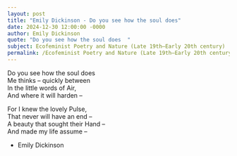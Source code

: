 ```yaml
---
layout: post
title: "Emily Dickinson - Do you see how the soul does"
date: 2024-12-30 12:00:00 -0000
author: Emily Dickinson
quote: "Do you see how the soul does  "
subject: Ecofeminist Poetry and Nature (Late 19th–Early 20th century)
permalink: /Ecofeminist Poetry and Nature (Late 19th–Early 20th century)/Emily Dickinson/Emily Dickinson - Do you see how the soul does
---
```


Do you see how the soul does  
Me thinks – quickly between  
In the little words of Air,  
And where it will harden –  

For I knew the lovely Pulse,  
That never will have an end –  
A beauty that sought their Hand –  
And made my life assume –  


- Emily Dickinson
